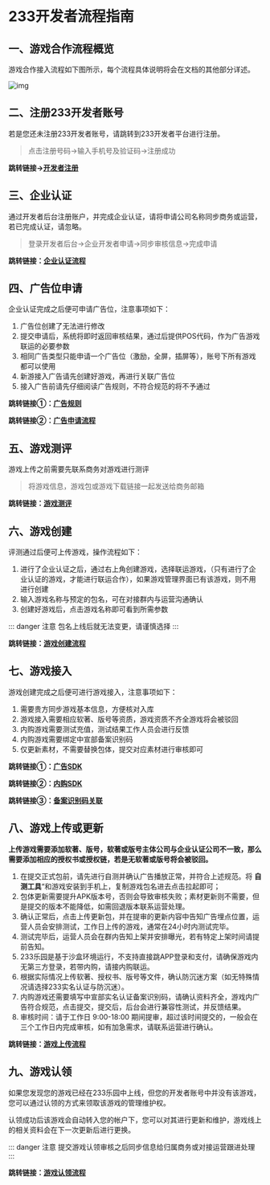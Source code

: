 # 233开发者流程指南

## 一、游戏合作流程概览

游戏合作接入流程如下图所示，每个流程具体说明将会在文档的其他部分详述。

![img](https://arkimg.ark.online/(null)-20240520170118194.png)

## 二、注册233开发者账号

若是您还未注册233开发者账号，请跳转到233开发者平台进行注册。

> 点击注册号码→输入手机号及验证码→注册成功

**跳转链接→[开发者注册](https://dev.233leyuan.com/)**

## 三、企业认证

通过开发者后台注册账户，并完成企业认证，请将申请公司名称同步商务或运营，若已完成认证，请忽略。

> 登录开发者后台→企业开发者申请→同步审核信息→完成申请

**跳转链接：[企业认证流程](../operate/enterprise_certification.md)**

## 四、广告位申请

企业认证完成之后便可申请广告位，注意事项如下：

1. 广告位创建了无法进行修改
2. 提交申请后，系统将即时返回审核结果，通过后提供POS代码，作为广告游戏联运的必要参数
3. 相同广告类型只能申请一个广告位（激励，全屏，插屏等），账号下所有游戏都可以使用
4. 新游接入广告请先创建好游戏，再进行关联广告位
5. 接入广告前请先仔细阅读广告规则，不符合规范的将不予通过

**跳转链接①：[广告规则](../advertise/Advertising_rules.md)**

**跳转链接②：[广告申请流程](../advertise/Advertising_process.md)**

## 五、游戏测评

游戏上传之前需要先联系商务对游戏进行测评

> 将游戏信息，游戏包或游戏下载链接一起发送给商务邮箱

**跳转链接：[游戏测评](../operate/game_review.md)**

## 六、游戏创建

评测通过后便可上传游戏，操作流程如下：

1. 进行了企业认证之后，通过右上角创建游戏，选择联运游戏，（只有进行了企业认证的游戏，才能进行联运合作），如果游戏管理界面已有该游戏，则不用进行创建
2. 输入游戏名称与预定的包名，可在对接群内与运营沟通确认
3. 创建好游戏后，点击游戏名称即可看到所需参数

::: danger 注意
包名上线后就无法变更，请谨慎选择
:::

**跳转链接：[游戏创建流程](../operate/intermodal_games.md)**

## 七、游戏接入

游戏创建完成之后便可进行游戏接入，注意事项如下：

1. 需要贵方同步游戏基本信息，方便核对入库
2. 游戏接入需要相应软著、版号等资质，游戏资质不齐全游戏将会被驳回
3. 内购游戏需要测试充值，测试结果工作人员会进行反馈
4. 内购游戏需要绑定中宣部备案识别码
5. 仅更新素材，不需要替换包体，提交对应素材进行审核即可

**跳转链接①：[广告SDK](../SDK/advertising_SDK.md)**

**跳转链接②：[内购SDK](../SDK/client_access.md)**

**跳转链接③：[备案识别码关联](../purchase/registration_identification_code.md)**

## 八、游戏上传或更新

**上传游戏需要添加软著、版号，软著或版号主体公司与企业认证公司不一致，那么需要添加相应的授权书或授权链，若是无软著或版号将会被驳回。**

1. 在提交正式包前，请先进行自测并确认广告播放正常，并符合上述规范。将 **自测工具**“和游戏安装到手机上，复制游戏包名进去点击拉起即可；
2. 包体更新需要提升APK版本号，否则会导致审核失败；素材更新则不需要，但是提交的版本不能降低，如需回退版本联系运营处理。
3. 确认正常后，点击上传更新包，并在提审的更新内容中告知广告埋点位置，运营人员会安排测试，工作日上传的游戏，通常在24小时内测试完毕。
4. 测试完毕后，运营人员会在群内告知上架并安排曝光，若有特定上架时间请提前告知。
5. 233乐园是基于沙盒环境运行，不支持直接跳APP登录和支付，请确保游戏内无第三方登录，若带内购，请接内购联运。
6. 根据实际情况上传软著、授权书、版号等文件，确认防沉迷方案（如无特殊情况请选择233实名认证与防沉迷）。
7. 内购游戏还需要填写中宣部实名认证备案识别码，请确认资料齐全，游戏内广告符合规范，点击提交，提交后，后台会进行兼容性测试，并反馈结果。
8. 审核时间：请于工作日 9:00-18:00 期间提审，超过该时间提交的，一般会在三个工作日内完成审核，如有加急需求，请联系运营进行确认。

**跳转链接：[游戏上传流程](../operate/game_upload.md)**

## 九、游戏认领

如果您发现您的游戏已经在233乐园中上线，但您的开发者账号中并没有该游戏，您可以通过认领的方式来领取该游戏的管理维护权。

认领成功后该游戏会自动转入您的帐户下，您可以对其进行更新和维护，游戏线上的相关资料会在下一次更新后进行更换。

::: danger 注意
提交游戏认领审核之后同步信息给归属商务或对接运营跟进处理
:::

**跳转链接：[游戏认领流程](../operate/game_claim.md)**